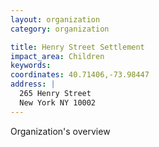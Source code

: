 ```yaml
---
layout: organization
category: organization

title: Henry Street Settlement
impact_area: Children
keywords: 
coordinates: 40.71406,-73.98447
address: |
  265 Henry Street
  New York NY 10002
---
```

Organization's overview
